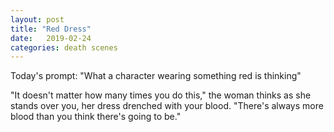 ```yaml
---
layout: post
title: "Red Dress"
date:   2019-02-24
categories: death scenes
---
```

Today's prompt: "What a character wearing something red is thinking"

"It doesn't matter how many times you do this," the woman thinks as she stands over you, her dress drenched with your blood. "There's always more blood than you think there's going to be."
